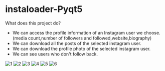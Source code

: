 # instaloader-Pyqt5
What does this project do?
  - We can access the profile information of an Instagram user we choose.(media count,number of followers and followed,website,biography)
  - We can download all the posts of the selected instagram user.
  - We can download the profile photo of the selected instagram user.
  - We can see users who don't follow back.
 
 
![1](https://user-images.githubusercontent.com/75659291/119488527-53300500-bd63-11eb-8569-06148d09109a.png)
![2](https://user-images.githubusercontent.com/75659291/119488541-588d4f80-bd63-11eb-9062-907f33bae2a1.png)
![3](https://user-images.githubusercontent.com/75659291/119488551-5a571300-bd63-11eb-9d3d-040ca578b007.png)
![4](https://user-images.githubusercontent.com/75659291/119488555-5b884000-bd63-11eb-8fbc-f597df94987a.png)
![5](https://user-images.githubusercontent.com/75659291/119488557-5cb96d00-bd63-11eb-9b79-454713c096e7.png)
![6](https://user-images.githubusercontent.com/75659291/119488561-5e833080-bd63-11eb-9a90-510a5eb56b5e.png)


